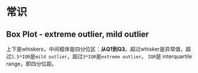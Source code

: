 # 常识

## Box Plot - extreme outlier, mild outlier

上下是whiskers，中间框体是四分位区：**从Q1到Q3**。超过whisker是异常值，超过`1.5*IQR`是`mild outlier`，超过`3*IQR`是`extreme outlier`。
`IQR`是 interquartile range，即四分位距。